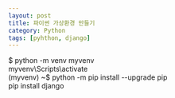```yaml
---
layout: post
title: 파이썬 가상환경 만들기
category: Python
tags: [pyhthon, django]
---
```

$ python -m venv myvenv  
myvenv\Scripts\activate  
(myvenv) ~$ python -m pip install --upgrade pip  
pip install django  

